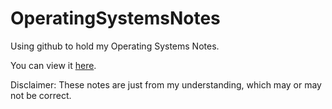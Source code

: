 # OperatingSystemsNotes

Using github to hold my Operating Systems Notes.



You can view it [here](https://github.com/ZipingL/OperatingSystemsNotes/wiki).

Disclaimer: These notes are just from my understanding, which may or may not be correct. 
